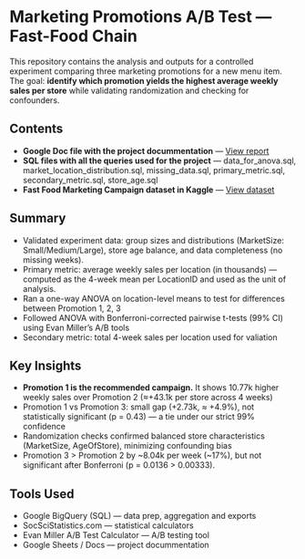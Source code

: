 <h1>Marketing Promotions A/B Test — Fast-Food Chain</h1>
<p>This repository contains the analysis and outputs for a controlled experiment comparing three marketing promotions for a new menu item. The goal: <strong>identify which promotion yields the highest average weekly sales per store</strong> while validating randomization and checking for confounders.</p>
<h2>Contents</h2>
<ul>
   <li><strong>Google Doc file with the project docummentation</strong> — <a href="https://docs.google.com/document/d/1fJIUI9OwN2n-h_baARnLNj2Rere1NYlGaVQHUURNkZg/edit?usp=sharing">View report</a></li>
   <li><strong>SQL files with all the queries used for the project</strong> — data_for_anova.sql, market_location_distribution.sql, missing_data.sql, primary_metric.sql, secondary_metric.sql, store_age.sql</li>
   <li><strong>Fast Food Marketing Campaign dataset in Kaggle</strong> — <a href="https://www.kaggle.com/datasets/chebotinaa/fast-food-marketing-campaign-ab-test">View dataset</a></li>
</ul>
<h2>Summary</h2>
<ul>
   <li>Validated experiment data: group sizes and distributions (MarketSize: Small/Medium/Large), store age balance, and data completeness (no missing weeks).</li>
   <li>Primary metric: average weekly sales per location (in thousands) — computed as the 4-week mean per LocationID and used as the unit of analysis.</li>
   <li>Ran a one-way ANOVA on location-level means to test for differences between Promotion 1, 2, 3</li>
   <li>Followed ANOVA with Bonferroni-corrected pairwise t-tests (99% CI) using Evan Miller’s A/B tools</li>
   <li>Secondary metric: total 4-week sales per location used for valiation</li>
</ul>
<h2>Key Insights</h2>
<ul>
   <li><strong>Promotion 1 is the recommended campaign.</strong> It shows 10.77k higher weekly sales over Promotion 2 (≈+43.1k per store across 4 weeks)</li>
   <li>Promotion 1 vs Promotion 3: small gap (+2.73k, ≈ +4.9%), not statistically significant (p = 0.43) — a tie under our strict 99% confidence</li>
   <li>Randomization checks confirmed balanced store characteristics (MarketSize, AgeOfStore), minimizing confounding bias</li>
   <li>Promotion 3 > Promotion 2 by ~8.04k per week (~17%), but not significant after Bonferroni (p = 0.0136 > 0.00333).</li>
</ul>
<h2>Tools Used</h2>
<ul>
   <li>Google BigQuery (SQL) — data prep, aggregation and exports</li>
   <li>SocSciStatistics.com — statistical calculators</li>
   <li>Evan Miller A/B Test Calculator — A/B testing tool</li>
   <li>Google Sheets / Docs — project docummentation</li>
</ul>
